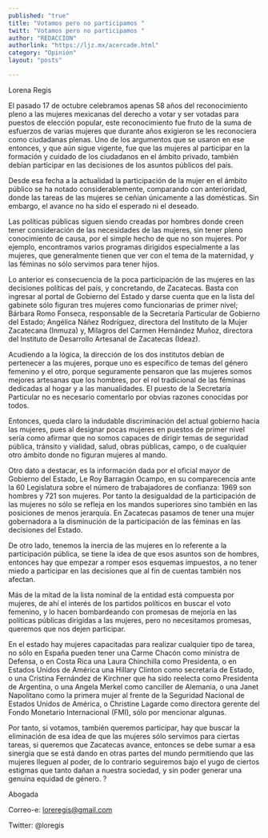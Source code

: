 ```yaml
---
published: "true"
title: "Votamos pero no participamos "
twitt: "Votamos pero no participamos "
author: "REDACCION"
authorlink: "https://ljz.mx/acercade.html"
category: "Opinión"
layout: "posts"

---
```



  Lorena Regis



El pasado 17 de octubre celebramos apenas 58 años del reconocimiento pleno a las mujeres mexicanas del derecho a votar y ser votadas para puestos de elección popular, este reconocimiento fue fruto de la suma de esfuerzos de varias mujeres que durante años exigieron se les reconociera como ciudadanas plenas. Uno de los argumentos que se usaron en ese entonces, y que aún sigue vigente, fue que las mujeres al participar en la formación y cuidado de los ciudadanos en el ámbito privado, también debían participar en las decisiones de los asuntos públicos del país.  

  Desde esa fecha a la actualidad la participación de la mujer en el ámbito público se ha notado considerablemente, comparando con anterioridad, donde las tareas de las mujeres se ceñían únicamente a las domésticas. Sin embargo, el avance no ha sido el esperado ni el deseado.



  Las políticas públicas siguen siendo creadas por hombres donde creen tener consideración de las necesidades de las mujeres, sin tener pleno conocimiento de causa, por el simple hecho de que no son mujeres. Por ejemplo, encontramos varios programas dirigidos especialmente a las mujeres, que generalmente tienen que ver con el tema de la maternidad, y las féminas no sólo servimos para tener hijos.



  Lo anterior es consecuencia de la poca participación de las mujeres en las decisiones políticas del país, y concretando, de Zacatecas. Basta con ingresar al portal de Gobierno del Estado y darse cuenta que en la lista del gabinete sólo figuran tres mujeres como funcionarias de primer nivel; Bárbara Romo Fonseca, responsable de la Secretaría Particular de Gobierno del Estado; Angélica Náñez Rodríguez, directora del Instituto de la Mujer Zacatecana (Inmuza) y, Milagros del Carmen Hernández Muñoz, directora del Instituto de Desarrollo Artesanal de Zacatecas (Ideaz).



  Acudiendo a la lógica, la dirección de los dos institutos debían de pertenecer a las mujeres, porque uno es específico de temas del género femenino y el otro, porque seguramente pensaron que las mujeres somos mejores artesanas que los hombres, por el rol tradicional de las féminas dedicadas al hogar y a las manualidades. El puesto de la Secretaría Particular no es necesario comentarlo por obvias razones conocidas por todos.



  Entonces, queda claro la indudable discriminación del actual gobierno hacia las mujeres, pues al designar pocas mujeres en puestos de primer nivel sería como afirmar que no somos capaces de dirigir temas de seguridad pública, tránsito y vialidad, salud, obras públicas, campo, o de cualquier otro ámbito donde no figuran mujeres al mando.



  Otro dato a destacar, es la información dada por el oficial mayor de Gobierno del Estado, Le Roy Barragán Ocampo, en su comparecencia ante la 60 Legislatura sobre el número de trabajadores de confianza: 1969 son hombres y 721 son mujeres. Por tanto la desigualdad de la participación de las mujeres no sólo se refleja en los mandos superiores sino también en las posiciones de menos jerarquía. En Zacatecas pasamos de tener una mujer gobernadora a la disminución de la participación de las féminas en las decisiones del Estado.



  De otro lado, tenemos la inercia de las mujeres en lo referente a la participación pública, se tiene la idea de que esos asuntos son de hombres, entonces hay que empezar a romper esos esquemas impuestos, a no tener miedo a participar en las decisiones que al fin de cuentas también nos afectan.



  Más de la mitad de la lista nominal de la entidad está compuesta por mujeres, de ahí el interés de los partidos políticos en buscar el voto femenino, y lo hacen bombardeando con promesas de mejoría en las políticas públicas dirigidas a las mujeres, pero no necesitamos promesas, queremos que nos dejen participar.



  En el estado hay mujeres capacitadas para realizar cualquier tipo de tarea, no sólo en España pueden tener una Carme Chacón como ministra de Defensa, o en Costa Rica una Laura Chinchilla como Presidenta, o en Estados Unidos de América una Hillary Clinton como secretaria de Estado, o una Cristina Fernández de Kirchner que ha sido reelecta como Presidenta de Argentina, o una Angela Merkel como canciller de Alemania, o una Janet Napolitano como la primera mujer al frente de la Seguridad Nacional de Estados Unidos de América, o Christine Lagarde como directora gerente del Fondo Monetario Internacional (FMI), sólo por mencionar algunas.



  Por tanto, si votamos, también queremos participar, hay que buscar la eliminación de esa idea de que las mujeres sólo servimos para ciertas tareas, si queremos que Zacatecas avance, entonces se debe sumar a esa sinergia que se está dando en otras partes del mundo permitiendo que las mujeres lleguen al poder, de lo contrario seguiremos bajo el yugo de ciertos estigmas que tanto dañan a nuestra sociedad, y sin poder generar una genuina equidad de género. ?



  Abogada



  Correo-e: loreregis@gmail.com



  Twitter: @loregis

